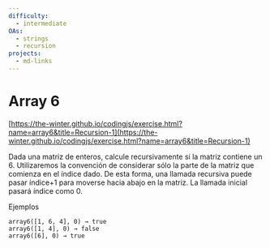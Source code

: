 ```yaml
---
difficulty:
  - intermediate
OAs:
  - strings
  - recursion
projects:
  - md-links
---
```


# Array 6

[https://the-winter.github.io/codingjs/exercise.html?name=array6&title=Recursion-1](https://the-winter.github.io/codingjs/exercise.html?name=array6&title=Recursion-1)

Dada una matriz de enteros, calcule recursivamente si la matriz contiene un 6. Utilizaremos la convención de considerar sólo la parte de la matriz que comienza en el índice dado. De esta forma, una llamada recursiva puede pasar índice+1 para moverse hacia abajo en la matriz. La llamada inicial pasará índice como 0.

Ejemplos

    array6([1, 6, 4], 0) → true
    array6([1, 4], 0) → false
    array6([6], 0) → true
